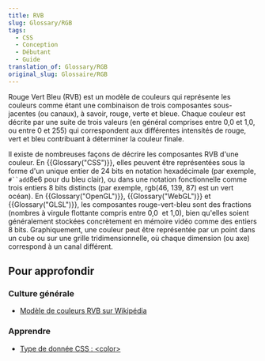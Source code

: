 ```yaml
---
title: RVB
slug: Glossary/RGB
tags:
  - CSS
  - Conception
  - Débutant
  - Guide
translation_of: Glossary/RGB
original_slug: Glossaire/RGB
---
```

Rouge Vert Bleu (RVB) est un modèle de couleurs qui représente les couleurs comme étant une combinaison de trois composantes sous-jacentes (ou canaux), à savoir, rouge, verte et bleue. Chaque couleur est décrite par une suite de trois valeurs (en général comprises entre 0,0 et 1,0, ou entre 0 et 255) qui correspondent aux différentes intensités de rouge, vert et bleu contribuant à déterminer la couleur finale.

Il existe de nombreuses façons de décrire les composantes RVB d'une couleur. En {{Glossary("CSS")}}, elles peuvent être représentées sous la forme d'un unique entier de 24 bits en notation hexadécimale (par exemple, ` #``add `8e6 pour du bleu clair), ou dans une notation fonctionnelle comme trois entiers 8 bits distincts (par exemple, rgb(46, 139, 87) est un vert océan). En {{Glossary("OpenGL")}}, {{Glossary("WebGL")}} et {{Glossary("GLSL")}}, les composantes rouge-vert-bleu sont des fractions (nombres à virgule flottante compris entre 0,0  et 1,0), bien qu'elles soient généralement stockées concrètement en mémoire vidéo comme des entiers 8 bits. Graphiquement, une couleur peut être représentée par un point dans un cube ou sur une grille tridimensionnelle, où chaque dimension (ou axe) correspond à un canal différent.

## Pour approfondir

### Culture générale

- [Modèle de couleurs RVB sur Wikipédia](https://fr.wikipedia.org/wiki/Rouge_vert_bleu)

### Apprendre

- [Type de donnée CSS : \<color>](/fr/docs/Web/CSS/color_value)
